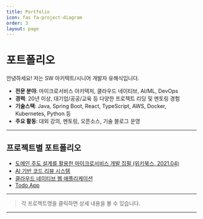 ```yaml
---
title: Portfolio
icon: fas fa-project-diagram
order: 3
layout: page
---
```


# 포트폴리오

안녕하세요! 저는 SW 아키텍트/시니어 개발자 유해식입니다.
- **전문 분야**: 마이크로서비스 아키텍처, 클라우드 네이티브, AI/ML, DevOps
- **경력**: 20년 이상, 대기업/공공/교육 등 다양한 프로젝트 리딩 및 멘토링 경험
- **기술스택**: Java, Spring Boot, React, TypeScript, AWS, Docker, Kubernetes, Python 등
- **주요 활동**: 대외 강의, 멘토링, 오픈소스, 기술 블로그 운영

---

## 프로젝트별 포트폴리오

- [도메인 주도 설계를 활용한 마이크로서비스 개발 집필 (위키북스, 2021.04)](/portfolio/microservice_dev_using_ddd/)
- [AI 기반 코드 리뷰 시스템](/portfolio/ai-code-review/)
- [클라우드 네이티브 웹 애플리케이션](/portfolio/cloud-native-webapp/)
- [Todo App](/portfolio/todo-app/)

---

> 각 프로젝트명을 클릭하면 상세 내용을 볼 수 있습니다. 

---